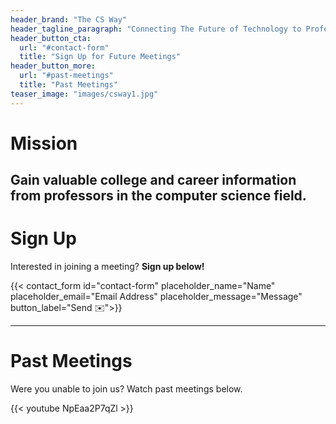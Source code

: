 ```yaml
---
header_brand: "The CS Way"
header_tagline_paragraph: "Connecting The Future of Technology to Professors"
header_button_cta:
  url: "#contact-form"
  title: "Sign Up for Future Meetings"
header_button_more:
  url: "#past-meetings"
  title: "Past Meetings"
teaser_image: "images/csway1.jpg"
---
```


# Mission

Gain valuable college and career information from professors in the computer science field. 
---
# Sign Up
Interested in joining a meeting? **Sign up below!**

{{< contact_form id="contact-form" placeholder_name="Name" placeholder_email="Email Address" placeholder_message="Message" button_label="Send ✉️">}}

---

# Past Meetings

Were you unable to join us? Watch past meetings below.

{{< youtube NpEaa2P7qZl >}}

